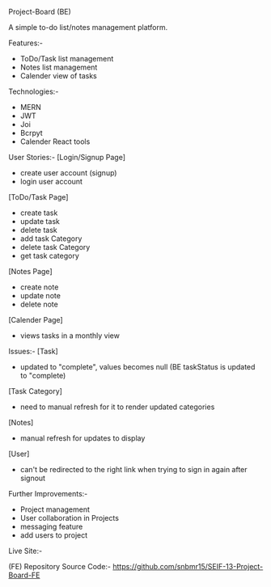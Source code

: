 Project-Board (BE)


A simple to-do list/notes management platform.

Features:-
- ToDo/Task list management
- Notes list management
- Calender view of tasks

Technologies:-
- MERN
- JWT
- Joi
- Bcrpyt
- Calender React tools

User Stories:-
[Login/Signup Page]
- create user account (signup)
- login user account

[ToDo/Task Page]
- create task
- update task
- delete task
- add task Category
- delete task Category
- get task category


[Notes Page]
- create note
- update note
- delete note

[Calender Page]
- views tasks in a monthly view


Issues:-
[Task]
- updated to "complete", values becomes null (BE taskStatus is updated to "complete)

[Task Category]
- need to manual refresh for it to render updated categories

[Notes]
- manual refresh for updates to display 

[User]
- can't be redirected to the right link when trying to sign in again after signout

Further Improvements:-
- Project management
- User collaboration in Projects
- messaging feature
- add users to project

Live Site:-

(FE) Repository Source Code:- 
https://github.com/snbmr15/SEIF-13-Project-Board-FE